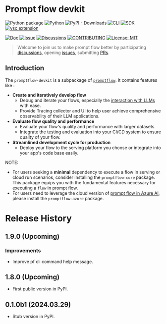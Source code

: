 # Prompt flow devkit

[![Python package](https://img.shields.io/pypi/v/promptflow-devkit)](https://pypi.org/project/promptflow-devkit/)
[![Python](https://img.shields.io/pypi/pyversions/promptflow.svg?maxAge=2592000)](https://pypi.python.org/pypi/promptflow-devkit/)
[![PyPI - Downloads](https://img.shields.io/pypi/dm/promptflow-devkit)](https://pypi.org/project/promptflow-devkit/)
[![CLI](https://img.shields.io/badge/CLI-reference-blue)](https://microsoft.github.io/promptflow/reference/pf-command-reference.html)
[![SDK](https://img.shields.io/badge/SDK-reference-blue)](https://microsoft.github.io/promptflow/reference/python-library-reference/promptflow-devkit/promptflow.client.html)
[![vsc extension](https://img.shields.io/visual-studio-marketplace/i/prompt-flow.prompt-flow?logo=Visual%20Studio&label=Extension%20)](https://marketplace.visualstudio.com/items?itemName=prompt-flow.prompt-flow)

[![Doc](https://img.shields.io/badge/Doc-online-green)](https://microsoft.github.io/promptflow/index.html)
[![Issue](https://img.shields.io/github/issues/microsoft/promptflow)](https://github.com/microsoft/promptflow/issues/new/choose)
[![Discussions](https://img.shields.io/github/discussions/microsoft/promptflow)](https://github.com/microsoft/promptflow/issues/new/choose)
[![CONTRIBUTING](https://img.shields.io/badge/Contributing-8A2BE2)](https://github.com/microsoft/promptflow/blob/main/CONTRIBUTING.md)
[![License: MIT](https://img.shields.io/github/license/microsoft/promptflow)](https://github.com/microsoft/promptflow/blob/main/LICENSE)

> Welcome to join us to make prompt flow better by
> participating [discussions](https://github.com/microsoft/promptflow/discussions),
> opening [issues](https://github.com/microsoft/promptflow/issues/new/choose),
> submitting [PRs](https://github.com/microsoft/promptflow/pulls).

## Introduction

The `promptflow-devkit` is a subpackage of [`promptflow`](https://pypi.org/project/promptflow). It contains features like :

- **Create and iteratively develop flow**
    - Debug and iterate your flows, especially the [interaction with LLMs](https://microsoft.github.io/promptflow/concepts/concept-connections.html) with ease.
    - Provide Tracing collector and UI to help user achieve comprehensive observability of their LLM applications.
- **Evaluate flow quality and performance**
    - Evaluate your flow's quality and performance with larger datasets.
    - Integrate the testing and evaluation into your CI/CD system to ensure quality of your flow.
- **Streamlined development cycle for production**
    - Deploy your flow to the serving platform you choose or integrate into your app's code base easily.


NOTE: 
- For users seeking a **minimal** dependency to execute a flow in serving or cloud run scenarios, consider installing the `promptflow-core` package. This package equips you with the fundamental features necessary for executing a `flow` in prompt flow.
- For users need to leverage the cloud version of [prompt flow in Azure AI](https://learn.microsoft.com/en-us/azure/machine-learning/prompt-flow/overview-what-is-prompt-flow?view=azureml-api-2), please install the `promptflow-azure` package.

# Release History

## 1.9.0 (Upcoming)

### Improvements

- Improve pf cli command help message.

## 1.8.0 (Upcoming)

- First public version in PyPI.

## 0.1.0b1 (2024.03.29)

- Stub version in PyPI.
